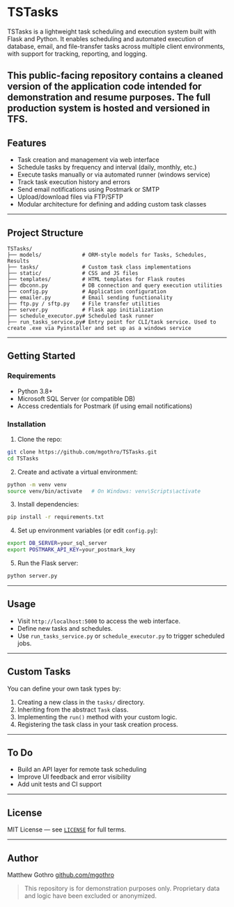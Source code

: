# TSTasks

TSTasks is a lightweight task scheduling and execution system built with Flask and Python. 
It enables scheduling and automated execution of database, email, and file-transfer tasks across multiple client environments, with support for tracking, reporting, and logging.

This public-facing repository contains a cleaned version of the application code intended for demonstration and resume purposes. The full production system is hosted and versioned in TFS.
---

## Features

- Task creation and management via web interface
- Schedule tasks by frequency and interval (daily, monthly, etc.)
- Execute tasks manually or via automated runner (windows service)
- Track task execution history and errors
- Send email notifications using Postmark or SMTP
- Upload/download files via FTP/SFTP
- Modular architecture for defining and adding custom task classes

---

## Project Structure

```
TSTasks/
├── models/             # ORM-style models for Tasks, Schedules, Results
├── tasks/              # Custom task class implementations
├── static/             # CSS and JS files
├── templates/          # HTML templates for Flask routes
├── dbconn.py           # DB connection and query execution utilities
├── config.py           # Application configuration
├── emailer.py          # Email sending functionality
├── ftp.py / sftp.py    # File transfer utilities
├── server.py           # Flask app initialization
├── schedule_executor.py# Scheduled task runner
├── run_tasks_service.py# Entry point for CLI/task service. Used to create .exe via Pyinstaller and set up as a windows service
```

---

## Getting Started

### Requirements

- Python 3.8+
- Microsoft SQL Server (or compatible DB)
- Access credentials for Postmark (if using email notifications)

### Installation

1. Clone the repo:

```bash
git clone https://github.com/mgothro/TSTasks.git
cd TSTasks
```

2. Create and activate a virtual environment:

```bash
python -m venv venv
source venv/bin/activate   # On Windows: venv\Scripts\activate
```

3. Install dependencies:

```bash
pip install -r requirements.txt
```

4. Set up environment variables (or edit `config.py`):

```bash
export DB_SERVER=your_sql_server
export POSTMARK_API_KEY=your_postmark_key
```

5. Run the Flask server:

```bash
python server.py
```

---

## Usage

- Visit `http://localhost:5000` to access the web interface.
- Define new tasks and schedules.
- Use `run_tasks_service.py` or `schedule_executor.py` to trigger scheduled jobs.

---

## Custom Tasks

You can define your own task types by:

1. Creating a new class in the `tasks/` directory.
2. Inheriting from the abstract `Task` class.
3. Implementing the `run()` method with your custom logic.
4. Registering the task class in your task creation process.

---

## To Do

- Build an API layer for remote task scheduling
- Improve UI feedback and error visibility
- Add unit tests and CI support

---

## License

MIT License — see [`LICENSE`](LICENSE) for full terms.

---

## Author

Matthew Gothro
[github.com/mgothro](https://github.com/mgothro)

> This repository is for demonstration purposes only. Proprietary data and logic have been excluded or anonymized.
